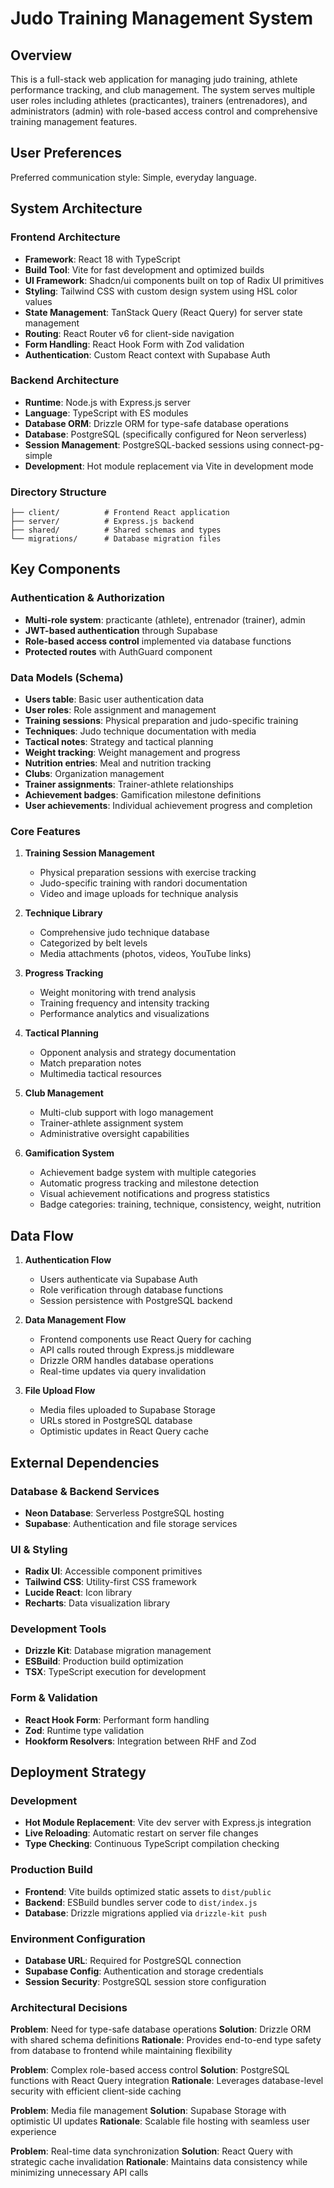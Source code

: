 # Judo Training Management System

## Overview

This is a full-stack web application for managing judo training, athlete performance tracking, and club management. The system serves multiple user roles including athletes (practicantes), trainers (entrenadores), and administrators (admin) with role-based access control and comprehensive training management features.

## User Preferences

Preferred communication style: Simple, everyday language.

## System Architecture

### Frontend Architecture
- **Framework**: React 18 with TypeScript
- **Build Tool**: Vite for fast development and optimized builds
- **UI Framework**: Shadcn/ui components built on top of Radix UI primitives
- **Styling**: Tailwind CSS with custom design system using HSL color values
- **State Management**: TanStack Query (React Query) for server state management
- **Routing**: React Router v6 for client-side navigation
- **Form Handling**: React Hook Form with Zod validation
- **Authentication**: Custom React context with Supabase Auth

### Backend Architecture
- **Runtime**: Node.js with Express.js server
- **Language**: TypeScript with ES modules
- **Database ORM**: Drizzle ORM for type-safe database operations
- **Database**: PostgreSQL (specifically configured for Neon serverless)
- **Session Management**: PostgreSQL-backed sessions using connect-pg-simple
- **Development**: Hot module replacement via Vite in development mode

### Directory Structure
```
├── client/          # Frontend React application
├── server/          # Express.js backend
├── shared/          # Shared schemas and types
└── migrations/      # Database migration files
```

## Key Components

### Authentication & Authorization
- **Multi-role system**: practicante (athlete), entrenador (trainer), admin
- **JWT-based authentication** through Supabase
- **Role-based access control** implemented via database functions
- **Protected routes** with AuthGuard component

### Data Models (Schema)
- **Users table**: Basic user authentication data
- **User roles**: Role assignment and management
- **Training sessions**: Physical preparation and judo-specific training
- **Techniques**: Judo technique documentation with media
- **Tactical notes**: Strategy and tactical planning
- **Weight tracking**: Weight management and progress
- **Nutrition entries**: Meal and nutrition tracking
- **Clubs**: Organization management
- **Trainer assignments**: Trainer-athlete relationships
- **Achievement badges**: Gamification milestone definitions
- **User achievements**: Individual achievement progress and completion

### Core Features
1. **Training Session Management**
   - Physical preparation sessions with exercise tracking
   - Judo-specific training with randori documentation
   - Video and image uploads for technique analysis

2. **Technique Library**
   - Comprehensive judo technique database
   - Categorized by belt levels
   - Media attachments (photos, videos, YouTube links)

3. **Progress Tracking**
   - Weight monitoring with trend analysis
   - Training frequency and intensity tracking
   - Performance analytics and visualizations

4. **Tactical Planning**
   - Opponent analysis and strategy documentation
   - Match preparation notes
   - Multimedia tactical resources

5. **Club Management**
   - Multi-club support with logo management
   - Trainer-athlete assignment system
   - Administrative oversight capabilities

6. **Gamification System**
   - Achievement badge system with multiple categories
   - Automatic progress tracking and milestone detection
   - Visual achievement notifications and progress statistics
   - Badge categories: training, technique, consistency, weight, nutrition

## Data Flow

1. **Authentication Flow**
   - Users authenticate via Supabase Auth
   - Role verification through database functions
   - Session persistence with PostgreSQL backend

2. **Data Management Flow**
   - Frontend components use React Query for caching
   - API calls routed through Express.js middleware
   - Drizzle ORM handles database operations
   - Real-time updates via query invalidation

3. **File Upload Flow**
   - Media files uploaded to Supabase Storage
   - URLs stored in PostgreSQL database
   - Optimistic updates in React Query cache

## External Dependencies

### Database & Backend Services
- **Neon Database**: Serverless PostgreSQL hosting
- **Supabase**: Authentication and file storage services

### UI & Styling
- **Radix UI**: Accessible component primitives
- **Tailwind CSS**: Utility-first CSS framework
- **Lucide React**: Icon library
- **Recharts**: Data visualization library

### Development Tools
- **Drizzle Kit**: Database migration management
- **ESBuild**: Production build optimization
- **TSX**: TypeScript execution for development

### Form & Validation
- **React Hook Form**: Performant form handling
- **Zod**: Runtime type validation
- **Hookform Resolvers**: Integration between RHF and Zod

## Deployment Strategy

### Development
- **Hot Module Replacement**: Vite dev server with Express.js integration
- **Live Reloading**: Automatic restart on server file changes
- **Type Checking**: Continuous TypeScript compilation checking

### Production Build
- **Frontend**: Vite builds optimized static assets to `dist/public`
- **Backend**: ESBuild bundles server code to `dist/index.js`
- **Database**: Drizzle migrations applied via `drizzle-kit push`

### Environment Configuration
- **Database URL**: Required for PostgreSQL connection
- **Supabase Config**: Authentication and storage credentials
- **Session Security**: PostgreSQL session store configuration

### Architectural Decisions

**Problem**: Need for type-safe database operations
**Solution**: Drizzle ORM with shared schema definitions
**Rationale**: Provides end-to-end type safety from database to frontend while maintaining flexibility

**Problem**: Complex role-based access control
**Solution**: PostgreSQL functions with React Query integration
**Rationale**: Leverages database-level security with efficient client-side caching

**Problem**: Media file management
**Solution**: Supabase Storage with optimistic UI updates
**Rationale**: Scalable file hosting with seamless user experience

**Problem**: Real-time data synchronization
**Solution**: React Query with strategic cache invalidation
**Rationale**: Maintains data consistency while minimizing unnecessary API calls